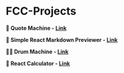 # FCC-Projects
**🏸 Quote Machine - [Link](https://karanpatel1005.github.io/FCC-Projects/Quote%20Machine)**

**📝 Simple React Markdown Previewer - [Link](https://karanpatel1005.github.io/FCC-Projects/simple-react-markdown-previewer)**

**🥁🎶 Drum Machine - [Link](https://karanpatel1005.github.io/FCC-Projects/drum-machine)**

**🧮 React Calculator - [Link](https://karanpatel1005.github.io/FCC-Projects/react-calculator/)**
